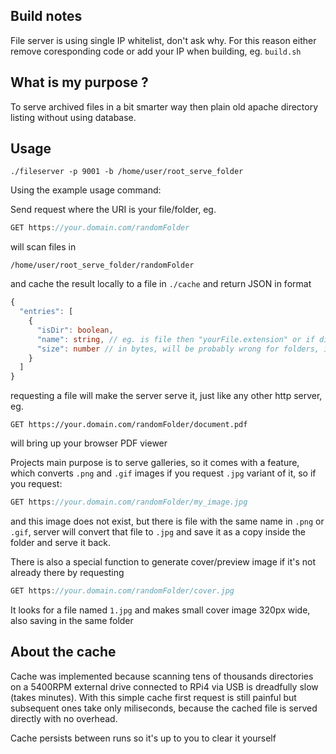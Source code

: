 ## Build notes

File server is using single IP whitelist, don't ask why. For this reason either remove coresponding code or add your IP when building, eg. `build.sh`

## What is my purpose ?

To serve archived files in a bit smarter way then plain old apache directory listing without using database.

## Usage

`./fileserver -p 9001 -b /home/user/root_serve_folder`


Using the example usage command:

Send request where the URI is your file/folder, eg.
```kotlin
GET https://your.domain.com/randomFolder
```
will scan files in
```
/home/user/root_serve_folder/randomFolder
```
and cache the result locally to a file in `./cache` and return JSON in format
```ts
{
  "entries": [
    {
      "isDir": boolean,
      "name": string, // eg. is file then "yourFile.extension" or if dir "directoryName"
      "size": number // in bytes, will be probably wrong for folders, it depends on your OS
    }
  ]
}
```
requesting a file will make the server serve it, just like any other http server, eg.
```
GET https://your.domain.com/randomFolder/document.pdf
```
will bring up your browser PDF viewer

Projects main purpose is to serve galleries, so it comes with a feature, which converts
`.png` and `.gif` images if you request `.jpg` variant of it, so if you request:
```kotlin
GET https://your.domain.com/randomFolder/my_image.jpg
```
and this image does not exist, but there is file with the same name in `.png` or `.gif`,
server will convert that file to `.jpg` and save it as a copy inside the folder and serve it back.

There is also a special function to generate cover/preview image if it's not already there by requesting
```kotlin
GET https://your.domain.com/randomFolder/cover.jpg
```
It looks for a file named `1.jpg` and makes small cover image 320px wide, also saving in the same folder

## About the cache

Cache was implemented because scanning tens of thousands directories on a 5400RPM external drive 
connected to RPi4 via USB is dreadfully slow (takes minutes). With this simple cache first request
is still painful but subsequent ones take only miliseconds, because the cached file is served directly with no overhead.

Cache persists between runs so it's up to you to clear it yourself
